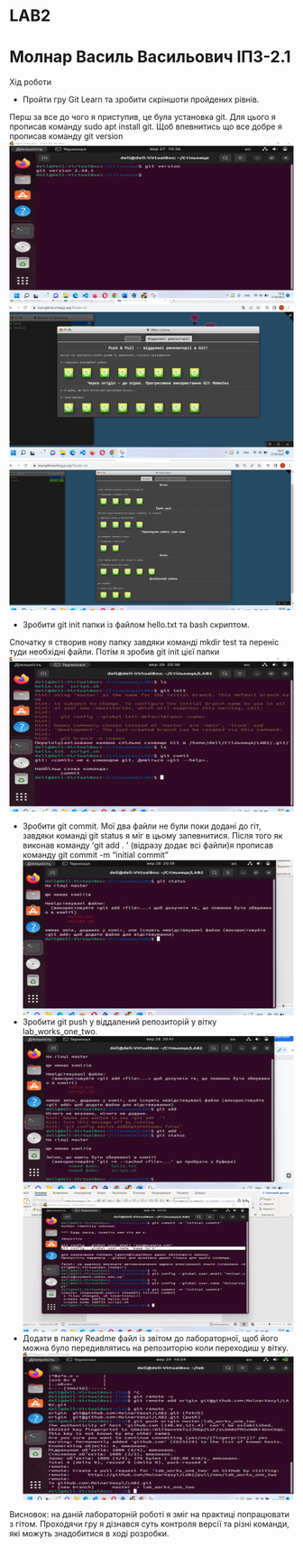# LAB2
# Молнар Василь Васильович ІПЗ-2.1
Хід роботи

 * Пройти гру Git Learn та зробити скріншоти пройдених рівнів.

Перш за все до чого я приступив, це була установка git. Для цього я прописав команду sudo apt install git.
Щоб впевнитись що все добре я прописав команду git version
![](Readme/1.PNG)
![](Readme/2.png)
![](Readme/3.PNG)

 * Зробити git init папки із файлом  hello.txt та bash скриптом.

Спочатку я створив нову папку завдяки команді mkdir test та переніс туди необхідні файли. Потім я зробив git init цієї папки
![](Readme/4.PNG)
 * Зробити git commit.
Мої два файли не були поки додані до гіт, завдяки команді git status я міг в цьому запевнитися. Після того як виконав команду ‘git add . ’ (відразу додає всі файли)я прописав команду git commit -m “initial commit”
![](Readme/5.PNG)
 * Зробити git push у віддалений репозиторій у вітку lab_works_one_two.
![](Readme/6.PNG)
![](Readme/7.PNG)
 * Додати в папку Readme файл із звітом до лабораторної, щоб його можна було передивлятись на репозиторію коли переходиш у вітку.
![](Readme/8.PNG)

Висновок: на даній лабораторній роботі я зміг на практиці попрацювати з гітом. Проходячи гру я дізнався суть контроля версії та різні команди, які можуть знадобитися в ході розробки.
